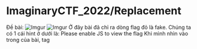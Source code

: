 # ImaginaryCTF_2022/Replacement
Đề bài:
![Imgur](https://i.imgur.com/jiCxhH9.png)
![Imgur](https://i.imgur.com/ppoQTBc.png)
Ở đây bài đã chỉ ra dòng flag đỏ là fake. Chúng ta có 1 cái hint ở dưới là: Please enable JS to view the flag
Khi mình nhìn vào trong <body> của bài, tag <script> không triển khai để hiện flag và mình đã chú ý đến đoạn fetch('/totallynottheflag')
![Imgur](https://i.imgur.com/wvIPiH0.png)
Fetch() cho phép tạo một network request tương tự như XMLHttpRequest(XHR). Mình đã truy cập vào /totallynottheflag và tìm ra flag.
![Imgur](https://i.imgur.com/RT9VbPC.png)
